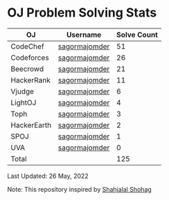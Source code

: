 # OJ Problem Solving Stats


| OJ | Username | Solve Count |
| -- | -------- | ----------- |
| CodeChef | [sagormajomder](https://www.codechef.com/users/sagormajomder) | 51 |
| Codeforces | [sagormajomder](https://codeforces.com/profile/sagormajomder) | 26 |
| Beecrowd | [sagormajomder](https://www.beecrowd.com.br/judge/en/profile/362765) | 21 |
| HackerRank | [sagormajomder](https://www.hackerrank.com/sagormajomder) | 11 |
| Vjudge | [sagormajomder](https://vjudge.net/user/sagormajomder) | 6 |
| LightOJ | [sagormajomder](https://lightoj.com/user/sagormajomder) | 4 | 
| Toph | [sagormajomder](https://toph.co/u/sagormajomder) | 3 |
| HackerEarth | [sagormajomder](https://www.hackerearth.com/@sagormajomder) | 2 |
| SPOJ | [sagormajomder](https://www.spoj.com/users/sagormajomder/) | 1 | 
| UVA | [sagormajomder](https://onlinejudge.org/index.php?option=com_comprofiler&Itemid=3) | 0 |
| Total | | 125 |

Last Updated: 26 May, 2022

Note: This repository inspired by [Shahjalal Shohag](https://github.com/ShahjalalShohag)